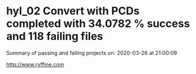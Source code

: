 # hyl_02 Convert with PCDs completed with 34.0782 % success and 118 failing files

Summary of passing and failing projects on: 2020-03-26 at 21:00:09

http://www.ryffine.com
